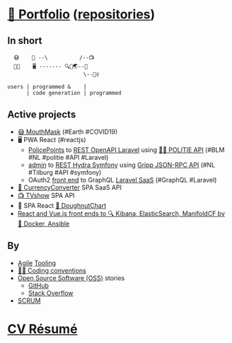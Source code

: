 # [📁 Portfolio](http://github.com/noud/portfolio#portfolio-repositories-index) ([repositories](http://github.com/noud?tab=repositories))

## In short

```
  😷    📱 --\          /--📺
  👨‍💻    🖥️ ------- 🔍🐧🌏--💱
                        \--👮‍♀️

users | programmed &    |
      | code generation | programmed
```
## Active projects

- [😷 MouthMask](http://github.com/noud/mouth-mask) (#Earth #COVID19)
- 🖥️ PWA React (#reactjs)
    - [PolicePoints](http://github.com/noud/react-redux-openapi-politie) to [REST OpenAPI Laravel](http://github.com/noud/laravel-api-platform) using [👮‍♀️ POLITIE API](http://github.com/noud/politie-open-data-api) (#BLM #NL #politie #API #Laravel)
    - [admin](http://github.com/noud/react-admin-rest-openapi-gripp) to [REST Hydra Symfony](http://github.com/noud/gripp_symfony) using [Gripp JSON-RPC API](http://github.com/noud/gripp_api) (#NL #Tilburg #API #symfony)
    - OAuth2 [front end](http://github.com/noud/frontend) to GraphQL [Laravel SaaS](http://github.com/noud/saas) (#GraphQL #Laravel)
- [💱 CurrencyConverter](http://github.com/noud/CurrencyConverter-SaaS) SPA SaaS API
- [📺 TVshow](http://github.com/noud/cra-tv-show) SPA API
- 📱 SPA React [🍩 DoughnutChart](http://github.com/noud/cra-chartjs)
- [React and Vue.js front ends to 🔍 Kibana, ElasticSearch, ManifoldCF by 🐧 Docker, Ansible](http://github.com/noud/elasticsearch-docker-ansible)

## By

- [Agile](http://wikipedia.org/wiki/Agile_tooling) [Tooling](http://github.com/noud/portfolio/blob/master/README_Tooling.md)
- [👨‍💻 Coding conventions](http://github.com/noud/github-community-templates/blob/master/README-Coding-conventions.md)
- [Open Source Software (OSS)](http://opensource.org/) stories
    - [GitHub](http://github.com/noud?tab=overview&from=2012-06-01&to=2012-06-30)
    - [Stack Overflow](http://stackoverflow.com/story/noud)
- [SCRUM](http://github.com/noud?tab=projects)

# [CV Résumé](http://github.com/noud/resume#cv-resume)